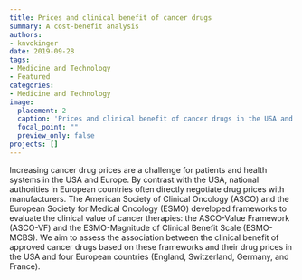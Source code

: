 ```yaml
---
title: Prices and clinical benefit of cancer drugs 
summary: A cost-benefit analysis
authors: 
- knvokinger
date: 2019-09-28
tags: 
- Medicine and Technology
- Featured
categories:
- Medicine and Technology
image:
  placement: 2
  caption: 'Prices and clinical benefit of cancer drugs in the USA and Europe: a cost–benefit analysis. Source: https://www.europeanpharmaceuticalreview.com/wp-content/uploads/Campaign-calls-for-more-effort-to-combat-fake-medicines.gif'
  focal_point: ""
  preview_only: false
projects: []
---
```


Increasing cancer drug prices are a challenge for patients and health systems in the USA and Europe. By contrast with the USA, national authorities in European countries often directly negotiate drug prices with manufacturers. The American Society of Clinical Oncology (ASCO) and the European Society for Medical Oncology (ESMO) developed frameworks to evaluate the clinical value of cancer therapies: the ASCO-Value Framework (ASCO-VF) and the ESMO-Magnitude of Clinical Benefit Scale (ESMO-MCBS). We aim to assess the association between the clinical benefit of approved cancer drugs based on these frameworks and their drug prices in the USA and four European countries (England, Switzerland, Germany, and France).
